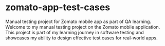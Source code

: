 # zomato-app-test-cases
Manual testing project for Zomato mobile app as part of QA learning.
Welcome to my manual testing project on the Zomato mobile application. This project is part of my learning journey in software testing and showcases my ability to design effective test cases for real-world apps.
